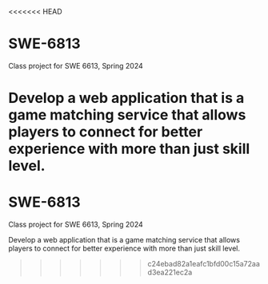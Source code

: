 <<<<<<< HEAD
# SWE-6813
Class project for SWE 6613, Spring 2024

Develop a web application that is a game matching service that allows players to connect for better experience with more than just skill level. 
=======
# SWE-6813
Class project for SWE 6613, Spring 2024

Develop a web application that is a game matching service that allows players to connect for better experience with more than just skill level. 
>>>>>>> c24ebad82a1eafc1bfd00c15a72aad3ea221ec2a
